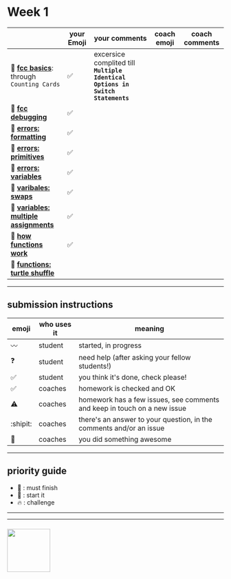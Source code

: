 # Week 1

|  | your Emoji | your comments | coach emoji | coach comments |
| --- | --- | --- | --- | --- |
| :seedling: __[fcc basics](./fcc-basic-js-pt-1.md)__: through ```Counting Cards``` |:white_check_mark: |excersice complited till **``` Multiple Identical Options in Switch Statements```** | | |
| :dash: __[fcc debugging](./fcc-debugging.md)__ |:white_check_mark: | | | |
| :seedling: __[errors: formatting](./jl-errors-formatting.md)__ |:white_check_mark: | | | |
| :seedling: __[errors: primitives](./jl-errors-primitive-types.md)__ | :white_check_mark:| | | |
| :seedling: __[errors: variables](./jl-errors-variables.md)__ |:white_check_mark: | | | |
| :seedling: __[varibales: swaps](./jl-variables-swaps.md)__ | :white_check_mark:| | | |
| :dash: __[variables: multiple assignments](./jl-variables-multiple.md)__ |:white_check_mark: | | | |
| :seedling: __[how functions work](./jl-functions.md)__ | :white_check_mark:| | | |
| :dash: __[functions: turtle shuffle](./jl-turtle-shuffle.md)__ | | | | |

---


## submission instructions

| emoji | who uses it | meaning |
| --- | --- | --- |
|  :wavy_dash: | student | started, in progress  | 
| :question: | student | need help (after asking your fellow students!) | 
| :white_check_mark: | student | you think it's done, check please! | 
| :white_check_mark: | coaches | homework is checked and OK |
| :warning: | coaches | homework has a few issues, see comments and keep in touch on a new issue |
| :shipit: | coaches | there's an answer to your question, in the comments and/or an issue  | 
| :star2: | coaches | you did something awesome |

---

## priority guide

* :seedling: : must finish
* :dash: : start it
* :fire: : challenge

___
___
### <a href="https://hackyourfuture.be" target="_blank"><img src="https://pbs.twimg.com/profile_images/984474625009741824/Bs_qKx6-_400x400.jpg" width="100" height="100"></img></a>

